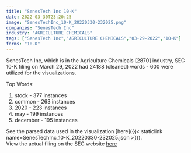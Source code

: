 ```yaml
---
title: "SenesTech Inc 10-K"
date: 2022-03-30T23:20:25
image: "SenesTechInc_10-K_20220330-232025.png"
companies: "SenesTech Inc"
industry: "AGRICULTURE CHEMICALS"
tags: ["SenesTech Inc","AGRICULTURE CHEMICALS","03-29-2022","10-K"]
forms: "10-K"
---
```

SenesTech Inc, which is in the Agriculture Chemicals [2870] industry, SEC 10-K filing on March 29, 2022 had 24188 (cleaned) words - 600 were utilized for the visualizations.

Top Words:
1. stock - 377 instances
2. common - 263 instances
3. 2020 - 223 instances
4. may - 199 instances
5. december - 195 instances


See the parsed data used in the visualization [here]({{< staticlink name=SenesTechInc_10-K_20220330-232025.json >}}).  
View the actual filing on the SEC website [here](https://www.sec.gov/Archives/edgar/data/1680378/0001213900-22-015848.txt)